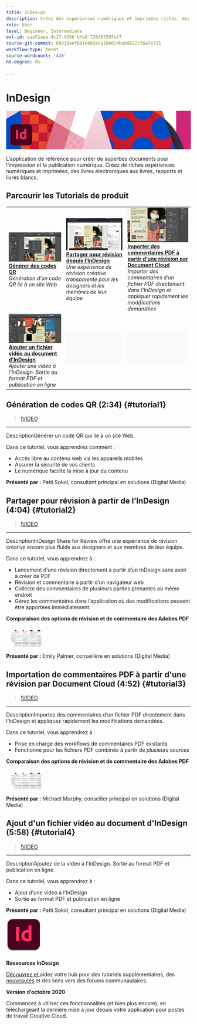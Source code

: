 ```yaml
---
title: InDesign
description: Créez des expériences numériques et imprimées riches, des livres électroniques aux livres, rapports et livres blancs.
role: User
level: Beginner, Intermediate
exl-id: eae51aea-4c17-4356-bfb0-720f87597ef7
source-git-commit: 6b819aef801e003e5a160d24ba69522cf6a7e715
workflow-type: tm+mt
source-wordcount: '428'
ht-degree: 0%

---
```


# InDesign

![Image de héros du tutoriel](../assets/InDesign.jpg)

L’application de référence pour créer de superbes documents pour l’impression et la publication numérique. Créez de riches expériences numériques et imprimées, des livres électroniques aux livres, rapports et livres blancs.

## Parcourir les Tutorials de produit

<table style="table-layout:fixed">
<tr>
 <td>
    <a href="indesign.md#tutorial1">
        <img alt="Générer des codes QR" src="../assets/InDesign_qrCodes_sokol_thumbnail.jpg" />
    </a>
    <div>
    <a href="indesign.md#tutorial1"><strong>Générer des codes QR</strong></a>
    </div>
    <em>Génération d’un code QR lié à un site Web</em>
    <br>
  </td>
  <td>
   <a href="indesign.md#tutorial2">
      <img alt="Partager pour révision depuis l’InDesign" src="../assets/indesign_shareforreview_palmer_thumbnail.jpg" />
   </a>
    <div>
   <a href="indesign.md#tutorial2"><strong>Partager pour révision depuis l’InDesign</strong></a>
    </div>
    <em>Une expérience de révision créative transparente pour les designers et les membres de leur équipe</em>
    <br>
  </td>
  <td>
    <a href="indesign.md#tutorial3">
        <img alt="Importation de commentaires PDF à partir d’un document 
Révision en ligne" src="../assets/indesign_pdfcomments_murphy_thumbnail.jpg" />
    </a>
    <div>
    <a href="indesign.md#tutorial3"><strong>Importer des commentaires PDF à partir d’une révision par Document Cloud</strong></a>
    </div>
    <em>Importer des commentaires d’un fichier PDF directement dans l’InDesign et appliquer rapidement les modifications demandées</em>
    <br>
  </td>
</tr>
<tr>
<td>
   <a href="indesign.md#tutorial4">
      <img alt="Ajouter un fichier vidéo au document d’InDesign" src="../assets/indesign_video_sokol_thumbnail.jpg" />
   </a>
    <div>
   <a href="indesign.md#tutorial4"><strong>Ajouter un fichier vidéo au document d’InDesign</strong></a>
    </div>
    <em>Ajouter une vidéo à l’InDesign. Sortie au format PDF et publication en ligne</em>
    <br>
  </td>
 <td>
    <img alt="Espacement" src="../assets/Gray_thumbnail.png" />
    <div>
    <br>
 </td>
 <td>
    <img alt="Espacement" src="../assets/Gray_thumbnail.png" />
    <div>
    <br>
 </td>
</tr>
</table>

## Génération de codes QR (2:34) {#tutorial1}

>[!VIDEO](https://video.tv.adobe.com/v/326818?hidetitle=true)

****
DescriptionGénérer un code QR qui lie à un site Web.

Dans ce tutoriel, vous apprendrez comment :
* Accès libre au contenu web via les appareils mobiles
* Assurer la sécurité de vos clients
* Le numérique facilite la mise à jour du contenu

**Présenté par :**
Patti Sokol, consultant principal en solutions (Digital Media)

## Partager pour révision à partir de l’InDesign (4:04) {#tutorial2}

>[!VIDEO](https://video.tv.adobe.com/v/326824?hidetitle=true)

****
DescriptionInDesign Share for Review offre une expérience de révision créative encore plus fluide aux designers et aux membres de leur équipe.

Dans ce tutoriel, vous apprendrez à :
* Lancement d’une révision directement à partir d’un InDesign sans avoir à créer de PDF
* Révision et commentaire à partir d’un navigateur web
* Collecte des commentaires de plusieurs parties prenantes au même endroit
* Gérez les commentaires dans l’application où des modifications peuvent être apportées immédiatement.

**Comparaison des options de révision et de commentaire des Adobes PDF**

[![Image de comparaison](../assets/ComparisonPDF_thumbnail_96.png)](../assets/Adobe_Review_and_Comment_Comparisons.pdf)

**Présenté par :**
Emily Palmer, conseillère en solutions (Digital Media)

## Importation de commentaires PDF à partir d&#39;une révision par Document Cloud (4:52) {#tutorial3}

>[!VIDEO](https://video.tv.adobe.com/v/326959?hidetitle=true)

****
DescriptionImportez des commentaires d’un fichier PDF directement dans l’InDesign et appliquez rapidement les modifications demandées.

Dans ce tutoriel, vous apprendrez à :
* Prise en charge des workflows de commentaires PDF existants
* Fonctionne pour les fichiers PDF combinés à partir de plusieurs sources

**Comparaison des options de révision et de commentaire des Adobes PDF**

[![Image de comparaison](../assets/ComparisonPDF_thumbnail_96.png)](../assets/Adobe_Review_and_Comment_Comparisons.pdf)

**Présenté par :**
Michael Murphy, conseiller principal en solutions (Digital Media)

## Ajout d&#39;un fichier vidéo au document d&#39;InDesign (5:58) {#tutorial4}

>[!VIDEO](https://video.tv.adobe.com/v/326757?hidetitle=true)

****
DescriptionAjoutez de la vidéo à l&#39;InDesign. Sortie au format PDF et publication en ligne.

Dans ce tutoriel, vous apprendrez à :
* Ajout d&#39;une vidéo à l&#39;InDesign
* Sortie au format PDF et publication en ligne

**Présenté par :**
Patti Sokol, consultant principal en solutions (Digital Media)

![InDesignLogo](../assets/id_appicon_96.png)

**Ressources InDesign**

[Découvrez et ](https://helpx.adobe.com/support/indesign.html) aidez votre hub pour des tutoriels supplémentaires, des  [nouveautés](https://helpx.adobe.com/indesign/user-guide.html/indesign/using/whats-new.ug.html) et des liens vers des forums communautaires.

**Version d’octobre 2020**

Commencez à utiliser ces fonctionnalités (et bien plus encore). en téléchargeant la dernière mise à jour depuis votre application pour postes de travail Creative Cloud.

